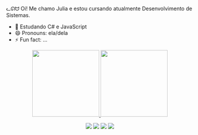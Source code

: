 ᓚᘏᗢ Oi! Me chamo Julia e estou cursando atualmente Desenvolvimento de Sistemas.

- 🌱 Estudando C# e JavaScript
- 😄 Pronouns: ela/dela
- ⚡ Fun fact: ...

<div align="center">
  
  <a href="https://github.com/rafaballerini">
  <img height="180em" src="https://github-readme-stats.vercel.app/api?username=jubinhadograu&show_icons=true&theme=gruvbox&include_all_commits=true&count_private=true"/>
  <img height="180em" src="https://github-readme-stats.vercel.app/api/top-langs/?username=jubinhadograu&layout=compact&langs_count=7&theme=gruvbox"/>
</div>
  
  <div align="center"> 
  
  <a href="https://www.instagram.com/sanpkin/" target="_blank"><img src="https://img.shields.io/badge/-Instagram-%23E4405F?style=for-the-badge&logo=instagram&logoColor=white" target="_blank"></a>
 	<a href="https://www.twitch.tv/melaobao" target="_blank"><img src="https://img.shields.io/badge/Twitch-9146FF?style=for-the-badge&logo=twitch&logoColor=white" target="_blank"></a>
  <a href = "mailto:juliasrly@gmail.com"><img src="https://img.shields.io/badge/-Gmail-%23333?style=for-the-badge&logo=gmail&logoColor=white" target="_blank"></a>
  <a href="https://www.linkedin.com/in/rafaella-ballerini-45875016a" target="_blank"><img src="https://img.shields.io/badge/-LinkedIn-%230077B5?style=for-the-badge&logo=linkedin&logoColor=white" target="_blank"></a> 
 </div>
  
 

